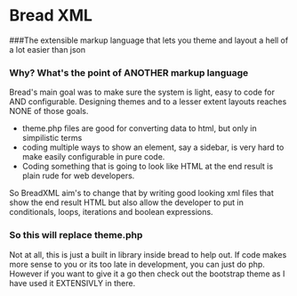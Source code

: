 Bread XML
=========
###The extensible markup language that lets you theme and layout a hell of a lot easier than json

### Why? What's the point of ANOTHER markup language

Bread's main goal was to make sure the system is light, easy to code for AND configurable.
Designing themes and to a lesser extent layouts reaches NONE of those goals.
 * theme.php files are good for converting data to html, but only in simpilistic terms
 * coding multiple ways to show an element, say a sidebar, is very hard to make easily configurable in pure code.
 * Coding something that is going to look like HTML at the end result is plain rude for web developers.

So BreadXML aim's to change that by writing good looking xml files that show the end result HTML but also
allow the developer to put in conditionals, loops, iterations and boolean expressions.

### So this will replace theme.php

Not at all, this is just a built in library inside bread to help out.
If code makes more sense to you or its too late in development, you can just do php.
However if you want to give it a go then check out the bootstrap theme as I have used
it EXTENSIVLY in there.
